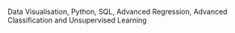 Data Visualisation, Python, SQL, Advanced Regression, Advanced Classification and Unsupervised Learning
